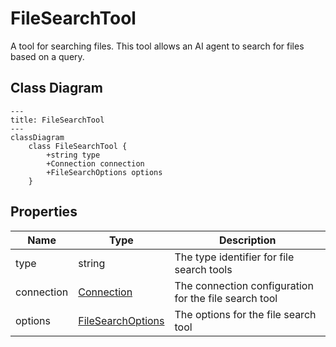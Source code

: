 # FileSearchTool

A tool for searching files.
This tool allows an AI agent to search for files based on a query.

## Class Diagram

```mermaid
---
title: FileSearchTool
---
classDiagram
    class FileSearchTool {
        +string type
        +Connection connection
        +FileSearchOptions options
    }
```






## Properties

| Name | Type | Description |
| ---- | ---- | ----------- |
| type | string | The type identifier for file search tools  |
| connection | [Connection](Connection.md) | The connection configuration for the file search tool  |
| options | [FileSearchOptions](FileSearchOptions.md) | The options for the file search tool  |



